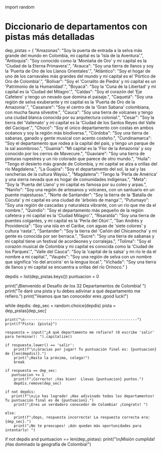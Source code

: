import random

# Diccionario de departamentos con pistas más detalladas
dep_pistas = {
    "Amazonas": "Soy la puerta de entrada a la selva más grande del mundo en Colombia, mi capital es la 'Isla de la Aventura'.",
    "Antioquia": "Soy conocido como la 'Montaña de Oro' y mi capital es la 'Ciudad de la Eterna Primavera'.",
    "Arauca": "Soy una tierra de llanos y soy la 'Puerta de Oro de los Llanos Orientales'.",
    "Atlántico": "Soy el hogar de uno de los carnavales más grandes del mundo y mi capital es el 'Pórtico de Oro de Colombia'.",
    "Bolívar": "Soy el 'Corralito de Piedra' y mi capital es un 'Patrimonio de la Humanidad'.",
    "Boyacá": "Soy la 'Cuna de la Libertad' y mi capital es la 'Ciudad del Milagro'.",
    "Caldas": "Soy el corazón del 'Eje Cafetero' y tengo un nevado que domina el paisaje.",
    "Caquetá": "Soy una región de selva exuberante y mi capital es la 'Puerta de Oro de la Amazonia'.",
    "Casanare": "Soy el centro de la 'Gran Sabana' colombiana, con mucha fauna silvestre.",
    "Cauca": "Soy una tierra de volcanes y tengo una ciudad blanca conocida por su arquitectura colonial.",
    "Cesar": "Soy la tierra del 'Vallenato' y mi capital es la 'Ciudad de los Santos Reyes del Valle del Cacique'.",
    "Chocó": "Soy el único departamento con costas en ambos océanos y soy la región más biodiversa.",
    "Córdoba": "Soy una tierra de sabanas, ganado y gente musical con acento costeño.",
    "Cundinamarca": "Soy el departamento que rodea a la capital del país, y tengo un parque de la sal asombroso.",
    "Guainía": "Mi capital es la 'Flor de la Amazonía' y soy conocido por los cerros de Mavecure.",
    "Guaviare": "Soy una tierra de pinturas rupestres y un río colorado que parece de otro mundo.",
    "Huila": "Tengo el desierto más grande de Colombia, y mi capital se alza a orillas del río Magdalena.",
    "La Guajira": "Soy el departamento del sol, la sal y las rancherías de la cultura Wayúu.",
    "Magdalena": "Tengo la 'Perla de América' y una sierra nevada que es hogar de comunidades indígenas.",
    "Meta": "Soy la 'Puerta del Llano' y mi capital es famosa por su coleo y arpas.",
    "Nariño": "Soy una región de artesanos y volcanes, con un santuario en un puente majestuoso.",
    "Norte de Santander": "Soy la tierra de la 'Batalla de Cúcuta' y mi capital es una ciudad de 'árboles de manga'.",
    "Putumayo": "Soy una región de cascadas y naturaleza vibrante, con un río que me da el nombre.",
    "Quindío": "Soy el departamento más pequeño de la región cafetera y mi capital es la 'Ciudad Milagro'.",
    "Risaralda": "Soy una tierra de puentes colgantes, y mi capital es la 'Perla del Otún'.",
    "San Andrés y Providencia": "Soy una isla en el Caribe, con aguas de 'siete colores' y cultura 'rasta'.",
    "Santander": "Soy la tierra del 'Cañón del Chicamocha' y mi gente es conocida por ser berraca.",
    "Sucre": "Soy una tierra de sabanas y mi capital tiene un festival de acordeones y corralejas.",
    "Tolima": "Soy el corazón musical de Colombia y mi capital es conocida como la 'Ciudad de los Parques'.",
    "Valle del Cauca": "Soy la 'capital de la salsa' y mi río le da el nombre a mi capital.",
    "Vaupés": "Soy una región de selva con un nombre que significa 'río del arcoíris' en la lengua local.",
    "Vichada": "Soy una tierra de llanos y mi capital se encuentra a orillas del río Orinoco."
}

depdis = list(dep_pistas.keys())
puntuacion = 0

print("¡Bienvenido al Desafío de los 32 Departamentos de Colombia! ")
print("Te daré una pista y tu debes adivinar a qué departamento me refiero.")
print("Veamos que tan conocedor eres ¡good luck!")

while depdis:
    dep_sec = random.choice(depdis)
    pista = dep_pistas[dep_sec]

    print("\n----------------------------------------------------")
    print(f"Pista: {pista}")

    respuesta = input("¿A qué departamento me refiero? (O escribe 'salir' para terminar): ").capitalize()

    if respuesta.lower() == 'salir':
        print(f"\n¡Gracias por jugar! Tu puntuación final es: {puntuacion} de {len(depdis)}.")
        print("¡Hasta la próxima, colega!")
        break

    if respuesta == dep_sec:
       puntuacion += 1
        print(f"¡Correcto! ¡Vas bien!  Llevas {puntuacion} puntos.")
        depdis.remove(dep_sec)

    if not depdis:
       print(f"\n¡Lo has logrado! ¡Has adivinado todos los departamentos! Tu puntuación final es de {puntuacion}.")
        print("¡Eres un verdadero conocedor de Colombia! ¡Congrats! ")

    else:
        print(f"¡Oops, respuesta incorrecta! La respuesta correcta era: {dep_sec}.")
        print("¡No te preocupes! ¡Aún quedan más oportunidades para intentarlo! ")

if not depdis and puntuacion == len(dep_pistas):
    print("\n¡Misión cumplida! ¡Has dominado la geografía de Colombia!")


